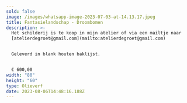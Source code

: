 ```yaml
---
sold: false
image: /images/whatsapp-image-2023-07-03-at-14.13.17.jpeg
title: Fantasielandschap - Droombomen
description: >-
  Het schilderij is te koop in mijn atelier of via een mailtje naar
  [atelierdegroet@gmail.com](mailto:atelierdegroet@gmail.com)


  Geleverd in blank houten baklijst.


  € ﻿600,00
width: "80"
height: "60"
type: Olieverf
date: 2023-08-06T14:48:16.188Z
---
```

